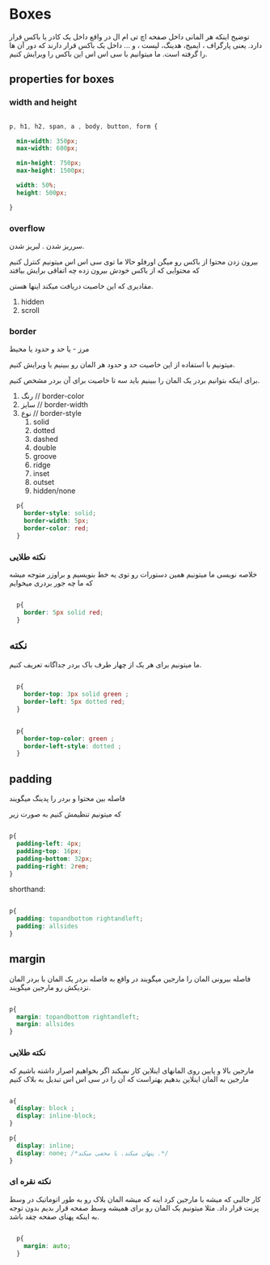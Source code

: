 # Boxes

توضیح اینکه هر المانی داخل صفحه اچ تی ام ال در واقع داخل یک کادر یا باکس قرار دارد. 
یعنی پارگراف ، ایمیج، هدینگ، لیست ، و ...
داخل یک باکس قرار دارند که دور آن ها را گرفته است. 
ما میتوانیم با سی اس اس این باکس را ویرایش کنیم. 


## properties for boxes

### width and height 

```css

p, h1, h2, span, a , body, button, form {

  min-width: 350px;
  max-width: 600px;

  min-height: 750px;
  max-height: 1500px; 

  width: 50%;
  height: 500px; 

}
  ```


  ### overflow 

  سرریز شدن . لبریز شدن. 

  بیرون زدن محتوا از باکس رو میگن اورفلو
  حالا ما توی سی اس اس میتونیم کنترل کنیم که محتوایی که از باکس خودش بیرون زده چه اتفاقی برایش بیافتد 

  مقادیری که این خاصیت دریافت میکند اینها هستن.


  <ol>
    <li>
      hidden
    </li>
    <li>
      scroll
    </li>
  </ol>


  ### border

  مرز - یا حد و حدود یا محیط 

  میتونیم با استفاده از این خاصیت حد و حدود هر المان رو ببینیم یا ویرایش کنیم. 

  برای اینکه بتوانیم بردر یک المان را ببینیم باید سه تا خاصیت برای آن بردر مشخص کنیم. 

  1. رنگ // border-color
  2. سایز // border-width 
  3. نوع // border-style
      1. solid
      2. dotted
      3. dashed
      4. double
      5. groove
      6. ridge
      7. inset
      8. outset
      9. hidden/none
```css
  p{
    border-style: solid;
    border-width: 5px; 
    border-color: red;
  }
```

### نکته طلایی 

خلاصه نویسی 
ما میتونیم همین دستورات رو توی یه خط بنویسیم و براوزر متوجه میشه که ما چه جور بردری میخوایم 

```css

  p{
    border: 5px solid red; 
  }

```

## نکته 
ما میتونیم برای هر یک از چهار طرف باک بردر جداگانه تعریف کنیم. 

```css

  p{
    border-top: 3px solid green ; 
    border-left: 5px dotted red; 
  }

```

```css

  p{
    border-top-color: green ; 
    border-left-style: dotted ; 
  }

```

## padding 

فاصله بین محتوا و بردر را پدینگ میگویند

که میتونیم تنظیمش کنیم به صورت زیر

```css

p{
  padding-left: 4px; 
  padding-top: 16px; 
  padding-bottom: 32px; 
  padding-right: 2rem;
}

```

shorthand: 

```css

p{
  padding: topandbottom rightandleft; 
  padding: allsides
}

```


## margin

فاصله بیرونی المان را مارجین میگویند 
در واقع به فاصله بردر یک المان با بردر المان نزدیکش رو مارجین میگویند. 



```css

p{
  margin: topandbottom rightandleft; 
  margin: allsides
}

```

### نکته طلایی

مارجین بالا و پایین روی المانهای اینلاین کار نمیکند 
اگر بخواهیم اصرار داشته باشیم که مارجین به المان اینلاین بدهیم بهتراست که آن را در سی اس اس تبدیل به بلاک کنیم 

```css

a{
  display: block ;
  display: inline-block; 
}

p{
  display: inline; 
  display: none; /*پنهان میکند. یا مخفی میکند .*/
}

```

### نکته نقره ای 
کار جالبی که میشه با مارجین کرد اینه که میشه المان بلاک رو به طور اتوماتیک در وسط پرنت قرار داد. 
مثلا میتونیم یک المان رو برای همیشه وسط صفحه قرار بدیم بدون توجه به اینکه پهنای صفحه چقد باشد. 

```css

  p{
    margin: auto; 
  }

```